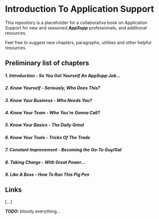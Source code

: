 Introduction To Application Support
===================================

This repository is a placeholder for a collaborative book on Application Support for new and seasoned ***AppSupp*** professionals, and additional resources.

Feel free to suggest new chapters, paragraphs, utilities and other helpful resources.

Preliminary list of chapters
----------------------------

##### 1. Introduction - So You Got Yourself An AppSupp Job...

##### 2. Know Yourself - Seriously, Who Does This?

##### 3. Know Your Business - Who Needs You?

##### 4. Know Your Team - Who You're Gonna Call?

##### 5. Know Your Basics - The Daily Grind

##### 6. Know Your Tools - Tricks Of The Trade

##### 7. Constant Improvement - Becoming the Go-To Guy/Gal

##### 8. Taking Charge - With Great Power...

##### 9. Like A Boss - How To Run This Pig Pen

Links
-----

[...]

***TODO:*** bloody everything...
